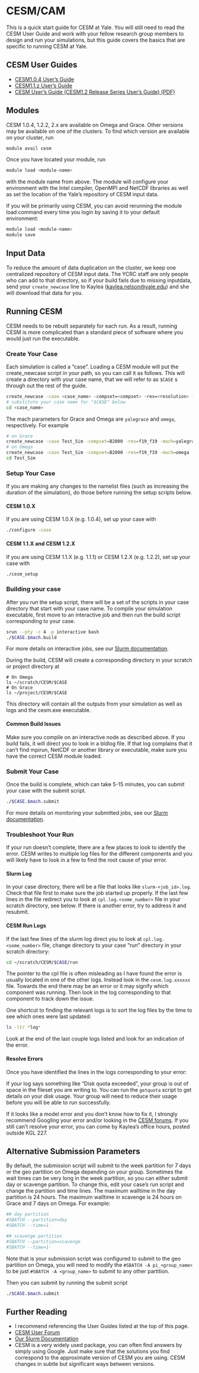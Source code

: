 # CESM/CAM

This is a quick start guide for CESM at Yale. You will still need to read the CESM User Guide and work with your fellow research group members to design and run your simulations, but this guide covers the basics that are specific to running CESM at Yale.

## CESM User Guides

* [CESM1.0.4 User’s Guide](http://www.cesm.ucar.edu/models/cesm1.0/cesm/cesm_doc_1_0_4/book1.html)
* [CESM1.1.z User’s Guide](http://www.cesm.ucar.edu/models/cesm1.1/cesm/doc/usersguide/book1.html)
* [CESM User’s Guide (CESM1.2 Release Series User’s Guide) (PDF)](http://www.cesm.ucar.edu/models/cesm1.2/cesm/doc/usersguide/book1.html)

## Modules

CESM 1.0.4, 1.2.2, 2.x are available on Omega and Grace. Other versions may be available on one of the clusters. To find which version are available on your cluster, run

``` bash
module avail cesm
```

Once you have located your module, run

``` bash
module load <module-name>
```

with the module name from above. The module will configure your environment with the Intel compiler, OpenMPI and NetCDF libraries as well as set the location of the Yale’s repository of CESM input data.

If you will be primarily using CESM, you can avoid rerunning the module load command every time you login by saving it to your default environment:

``` bash
module load <module-name>
module save
```

## Input Data

To reduce the amount of data duplication on the cluster, we keep one centralized repository of CESM input data. The YCRC staff are only people who can add to that directory, so if your build fails due to missing inputdata, send your `create_newcase` line to Kaylea ([kaylea.nelson@yale.edu](mailto:kaylea.nelson@yale.edu)) and she will download that data for you.

## Running CESM

CESM needs to be rebuilt separately for each run. As a result, running CESM is more complicated than a standard piece of software where you would just run the executable.

### Create Your Case

Each simulation is called a “case”. Loading a CESM module will put the create_newcase script in your path, so you can call it as follows. This will create a directory with your case name, that we will refer to as `$CASE` s through out the rest of the guide.

``` bash
create_newcase -case <case_name> -compset=<compset> -res=<resolution> -mach=<machine>
# substitute your case name for "$CASE" below
cd <case_name>
```

The mach parameters for Grace and Omega are `yalegrace` and `omega`, respectively. For example

``` bash
# on Grace
create_newcase -case Test_Sim -compset=B2000 -res=f19_f19 -mach=yalegrace
# on Omega
create_newcase -case Test_Sim -compset=B2000 -res=f19_f19 -mach=omega
cd Test_Sim
```

### Setup Your Case

If you are making any changes to the namelist files (such as increasing the duration of the simulation), do those before running the setup scripts below.

#### CESM 1.0.X

If you are using CESM 1.0.X (e.g. 1.0.4), set up your case with

``` bash
./configure -case
```

#### CESM 1.1.X and CESM 1.2.X

If you are using CESM 1.1.X (e.g. 1.1.1) or CESM 1.2.X (e.g. 1.2.2), set up your case with

``` bash
./cesm_setup
```

### Building your case

After you run the setup script, there will be a set of the scripts in your case directory that start with your case name. To compile your simulation executable, first move to an interactive job and then run the build script corresponding to your case.

``` bash
srun --pty -c 4 -p interactive bash
./$CASE.$mach.build
```

For more details on interactive jobs, see our [Slurm documentation](/node/9761).

During the build, CESM will create a corresponding directory in your scratch or project directory at

```
# On Omega
ls ~/scratch/CESM/$CASE
# On Grace
ls ~/project/CESM/$CASE
```

This directory will contain all the outputs from your simulation as well as logs and the cesm.exe executable.

#### Common Build Issues

Make sure you compile on an interactive node as described above. If you build fails, it will direct you to look in a bldlog file. If that log complains that it can’t find mpirun, NetCDF or another library or executable, make sure you have the correct CESM module loaded.

### Submit Your Case

Once the build is complete, which can take 5-15 minutes, you can submit your case with the submit script.

``` bash
./$CASE.$mach.submit
```

For more details on monitoring your submitted jobs, see our [Slurm documentation](/clusters-at-yale/job-scheduling/slurm).

### Troubleshoot Your Run

If your run doesn’t complete, there are a few places to look to identify the error. CESM writes to multiple log files for the different components and you will likely have to look in a few to find the root cause of your error.

#### Slurm Log

In your case directory, there will be a file that looks like `slurm-<job_id>.log`. Check that file first to make sure the job started up properly. If the last few lines in the file redirect you to look at `cpl.log.<some_number>` file in your scratch directory, see below. If there is another error, try to address it and resubmit.

#### CESM Run Logs

If the last few lines of the slurm log direct you to look at `cpl.log.<some_number>` file, change directory to your case “run” directory in your scratch directory:

``` bash
cd ~/scratch/CESM/$CASE/run
```

The pointer to the cpl file is often misleading as I have found the error is usually located in one of the other logs. Instead look in the `cesm.log.xxxxxx` file. Towards the end there may be an error or it may signify which component was running. Then look in the log corresponding to that component to track down the issue.

One shortcut to finding the relevant logs is to sort the log files by the time to see which ones were last updated:

``` bash
ls -ltr *log*
```

Look at the end of the last couple logs listed and look for an indication of the error.

#### Resolve Errors

Once you have identified the lines in the logs corresponding to your error:

If your log says something like “Disk quota exceeded”, your group is out of space in the fileset you are writing to. You can run the `getquota` script to get details on your disk usage. Your group will need to reduce their usage before you will be able to run successfully.

If it looks like a model error and you don’t know how to fix it, I strongly recommend Googling your error and/or looking in the [CESM forums](https://bb.cgd.ucar.edu). If you still can’t resolve your error, you can come by Kaylea’s office hours, posted outside KGL 227.

## Alternative Submission Parameters

By default, the submission script will submit to the week partition for 7 days or the geo partition on Omega depending on your group. Sometimes the wait times can be very long in the week partition, so you can either submit day or scavenge partition. To change this, edit your case’s run script and change the partition and time lines. The maximum walltime in the day partition is 24 hours. The maximum walltime in scavenge is 24 hours on Grace and 7 days on Omega. For example:

``` bash
## day partition
#SBATCH --partition=day
#SBATCH --time=1-
```

``` bash
## scavenge partition
#SBATCH --partition=scavenge
#SBATCH --time=1-
```

Note that is your submission script was configured to submit to the geo partition on Omega, you will need to modify the `#SBATCH -A pi_<group_name>` to be just `#SBATCH -A <group_name>` to submit to any other partition.

Then you can submit by running the submit script

``` bash
./$CASE.$mach.submit
```

## Further Reading

* I recommend referencing the User Guides listed at the top of this page.
* [CESM User Forum](https://bb.cgd.ucar.edu)
* [Our Slurm Documentation](/clusters-at-yale/job-scheduling/slurm)
* CESM is a very widely used package, you can often find answers by simply using Google. Just make sure that the solutions you find correspond to the approximate version of CESM you are using. CESM changes in subtle but significant ways between versions.